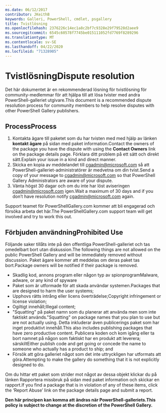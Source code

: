 ```yaml
---
ms.date: 06/12/2017
contributor: JKeithB
keywords: Galleri, PowerShell, cmdlet, psgallery
title: Tvistlösning
ms.openlocfilehash: 2376226c14ec1a8c2bf7c9328e29f79528d2aee9
ms.sourcegitcommit: 6545c60578f7745be015111052fd7769f8289296
ms.translationtype: MT
ms.contentlocale: sv-SE
ms.lasthandoff: 04/22/2020
ms.locfileid: "71328905"
---
```

# <a name="dispute-resolution"></a><span data-ttu-id="e2c0c-103">Tvistlösning</span><span class="sxs-lookup"><span data-stu-id="e2c0c-103">Dispute resolution</span></span>

<span data-ttu-id="e2c0c-104">Det här dokumentet är en rekommenderad lösning för tvistlösning för community-medlemmar för att hjälpa till att lösa tvister med andra PowerShell-galleriet utgivare.</span><span class="sxs-lookup"><span data-stu-id="e2c0c-104">This document is a recommended dispute resolution process for community members to help resolve disputes with other PowerShell Gallery publishers.</span></span>

## <a name="process"></a><span data-ttu-id="e2c0c-105">Process</span><span class="sxs-lookup"><span data-stu-id="e2c0c-105">Process</span></span>

1. <span data-ttu-id="e2c0c-106">Kontakta ägare till paketet som du har tvisten med med hjälp av länken **kontakt ägare** på sidan med paket information.</span><span class="sxs-lookup"><span data-stu-id="e2c0c-106">Contact the owners of the package you have the dispute with using the **Contact Owners** link on the package details page.</span></span>
   <span data-ttu-id="e2c0c-107">Förklara ditt problem på ett sätt och direkt sätt.</span><span class="sxs-lookup"><span data-stu-id="e2c0c-107">Explain your issue in a kind and direct manner.</span></span>
2. <span data-ttu-id="e2c0c-108">Skicka en kopia av meddelandet till [cgadmin@microsoft.com](mailto:cgadmin@microsoft.com) så att PowerShell-galleriet-administratörer är medvetna om din tvist.</span><span class="sxs-lookup"><span data-stu-id="e2c0c-108">Send a copy of your message to [cgadmin@microsoft.com](mailto:cgadmin@microsoft.com) so that PowerShell Gallery Administrators are aware of your dispute.</span></span>
3. <span data-ttu-id="e2c0c-109">Vänta högst 30 dagar och om du inte har löst aviseringen [cgadmin@microsoft.com](mailto:cgadmin@microsoft.com) igen.</span><span class="sxs-lookup"><span data-stu-id="e2c0c-109">Wait a maximum of 30 days and if you don’t have resolution notify [cgadmin@microsoft.com](mailto:cgadmin@microsoft.com) again.</span></span>

<span data-ttu-id="e2c0c-110">Support teamet för PowerShellGallery.com kommer att bli engagerad och försöka arbeta det här.</span><span class="sxs-lookup"><span data-stu-id="e2c0c-110">The PowerShellGallery.com support team will get involved and try to work this out.</span></span>

## <a name="prohibited-use"></a><span data-ttu-id="e2c0c-111">Förbjuden användning</span><span class="sxs-lookup"><span data-stu-id="e2c0c-111">Prohibited Use</span></span>

<span data-ttu-id="e2c0c-112">Följande saker tillåts inte på den offentliga PowerShell-galleriet och tas omedelbart bort utan diskussion.</span><span class="sxs-lookup"><span data-stu-id="e2c0c-112">The following things are not allowed on the public PowerShell Gallery and will be immediately removed without discussion.</span></span>  <span data-ttu-id="e2c0c-113">Paket ägare kommer att meddelas om deras paket tas bort.</span><span class="sxs-lookup"><span data-stu-id="e2c0c-113">Package owners will be notified if their package is removed.</span></span>

- <span data-ttu-id="e2c0c-114">Skadlig kod, annons program eller någon typ av spionprogram</span><span class="sxs-lookup"><span data-stu-id="e2c0c-114">Malware, adware, or any kind of spyware</span></span>
- <span data-ttu-id="e2c0c-115">Paket som är utformade för att skada användar systemen.</span><span class="sxs-lookup"><span data-stu-id="e2c0c-115">Packages that are designed to harm the user systems;</span></span>
- <span data-ttu-id="e2c0c-116">Upphovs rätts intrång eller licens överträdelse;</span><span class="sxs-lookup"><span data-stu-id="e2c0c-116">Copyright infringement or license violation;</span></span>
- <span data-ttu-id="e2c0c-117">Ogiltigt innehåll;</span><span class="sxs-lookup"><span data-stu-id="e2c0c-117">Illegal content;</span></span>
- <span data-ttu-id="e2c0c-118">"Squatting" på paket namn som du planerar att använda men som inte faktiskt används.</span><span class="sxs-lookup"><span data-stu-id="e2c0c-118">"Squatting" on package names that you plan to use but are not actually using.</span></span> <span data-ttu-id="e2c0c-119">Detta inkluderar även publicerings paket som har inget produktivt innehåll.</span><span class="sxs-lookup"><span data-stu-id="e2c0c-119">This also includes publishing packages that have zero productive content.</span></span>
  <span data-ttu-id="e2c0c-120">Publicera koden och kom igång eller ta bort namnet på någon som faktiskt har en produkt att leverera; särskilt</span><span class="sxs-lookup"><span data-stu-id="e2c0c-120">Either publish code and get going or concede the name to someone who actually has a product to ship; and</span></span>
- <span data-ttu-id="e2c0c-121">Försök att göra galleriet något som det inte uttryckligen har utformats att göra.</span><span class="sxs-lookup"><span data-stu-id="e2c0c-121">Attempting to make the gallery do something that it is not explicitly designed to do.</span></span>

<span data-ttu-id="e2c0c-122">Om du hittar ett paket som strider mot något av dessa objekt klickar du på länken Rapportera missbruk på sidan med paket information och skickar en rapport.</span><span class="sxs-lookup"><span data-stu-id="e2c0c-122">If you find a package that is in violation of any of these items, click the ‘Report Abuse’ link on the package details page and submit a report.</span></span>

<span data-ttu-id="e2c0c-123">**Den här principen kan komma att ändras när PowerShell-galleriets.**</span><span class="sxs-lookup"><span data-stu-id="e2c0c-123">**This policy is subject to change at the discretion of the PowerShell Gallery.**</span></span>
